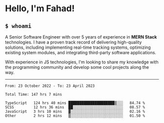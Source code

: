 <h1>Hello, I'm Fahad!</h1>

<h2><code>$ whoami</code></h2>

A Senior Software Engineer with over 5 years of experience in **MERN Stack** technologies. I have a proven track record of delivering high-quality solutions, including implementing real-time tracking systems, optimizing existing system modules, and integrating third-party software applications.

With experience in JS technologies, I'm looking to share my knowledge with the programming community and develop some cool projects along the way.

---

<!--START_SECTION:waka-->

```text
From: 23 October 2022 - To: 23 April 2023

Total Time: 147 hrs 7 mins

TypeScript   124 hrs 40 mins █████████████████████▒░░░   84.74 %
SCSS         12 hrs 36 mins  ██░░░░░░░░░░░░░░░░░░░░░░░   08.57 %
JavaScript   3 hrs 10 mins   ▓░░░░░░░░░░░░░░░░░░░░░░░░   02.16 %
Other        2 hrs 12 mins   ▒░░░░░░░░░░░░░░░░░░░░░░░░   01.50 %
```

<!--END_SECTION:waka-->

<!--
**heyFahad/heyFahad** is a ✨ _special_ ✨ repository because its `README.md` (this file) appears on your GitHub profile.

Here are some ideas to get you started:

- 🔭 I’m currently working on ...
- 🌱 I’m currently learning ...
- 👯 I’m looking to collaborate on ...
- 🤔 I’m looking for help with ...
- 💬 Ask me about ...
- 📫 How to reach me: ...
- 😄 Pronouns: ...
- ⚡ Fun fact: ...
-->
